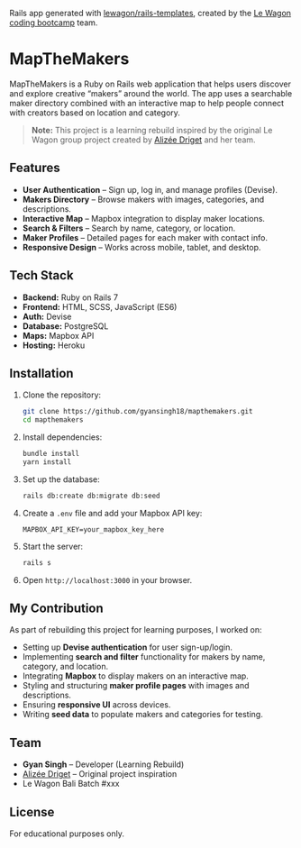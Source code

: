Rails app generated with [lewagon/rails-templates](https://github.com/lewagon/rails-templates), created by the [Le Wagon coding bootcamp](https://www.lewagon.com) team.

# MapTheMakers

MapTheMakers is a Ruby on Rails web application that helps users discover and explore creative “makers” around the world. The app uses a searchable maker directory combined with an interactive map to help people connect with creators based on location and category.

> **Note:** This project is a learning rebuild inspired by the original Le Wagon group project created by [Alizée Driget](https://github.com/alizeedriget) and her team.

## Features

* **User Authentication** – Sign up, log in, and manage profiles (Devise).
* **Makers Directory** – Browse makers with images, categories, and descriptions.
* **Interactive Map** – Mapbox integration to display maker locations.
* **Search & Filters** – Search by name, category, or location.
* **Maker Profiles** – Detailed pages for each maker with contact info.
* **Responsive Design** – Works across mobile, tablet, and desktop.

## Tech Stack

* **Backend:** Ruby on Rails 7
* **Frontend:** HTML, SCSS, JavaScript (ES6)
* **Auth:** Devise
* **Database:** PostgreSQL
* **Maps:** Mapbox API
* **Hosting:** Heroku

## Installation

1. Clone the repository:

   ```bash
   git clone https://github.com/gyansingh18/mapthemakers.git
   cd mapthemakers
   ```
2. Install dependencies:

   ```bash
   bundle install
   yarn install
   ```
3. Set up the database:

   ```bash
   rails db:create db:migrate db:seed
   ```
4. Create a `.env` file and add your Mapbox API key:

   ```
   MAPBOX_API_KEY=your_mapbox_key_here
   ```
5. Start the server:

   ```bash
   rails s
   ```
6. Open `http://localhost:3000` in your browser.

## My Contribution

As part of rebuilding this project for learning purposes, I worked on:

* Setting up **Devise authentication** for user sign-up/login.
* Implementing **search and filter** functionality for makers by name, category, and location.
* Integrating **Mapbox** to display makers on an interactive map.
* Styling and structuring **maker profile pages** with images and descriptions.
* Ensuring **responsive UI** across devices.
* Writing **seed data** to populate makers and categories for testing.

## Team

* **Gyan Singh** – Developer (Learning Rebuild)
* [Alizée Driget](https://github.com/alizeedriget) – Original project inspiration
* Le Wagon Bali Batch #xxx

## License

For educational purposes only.


